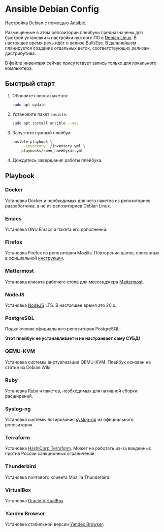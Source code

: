 # Ansible Debian Config

Настройка Debian с помощью [Ansible][ansible].

Размещённые в этом репозитории плейбуки предназначены для быстрой установки и настройки нужного ПО в [Debian Linux][debian]. В настоящее время речь идёт о релизе BullsEye. В дальнейшем планируется создание отдельных веток, соответствующих релизам дистрибутива.

В файле инвентаря сейчас присутствует запись только для локального компьютера.

## Быстрый старт

1. Обновите список пакетов:

    ```bash
    sudo apt update
    ```

1. Установите пакет `ansible`:

    ```bash
    sudo apt install ansible --yes
    ```

1. Запустите нужный плейбук:

    ```bash
    ansible-playbook \
        --inventory ./inventory.yml \
        playbooks/<имя_плейбука>.yml
    ```

1. Дождитесь завершения работы плейбука.

## Playbook

### Docker

Установка Docker и необходимых для него пакетов из репозиториев разработчика, а не из репозиториев Debian Linux.

### Emacs

Установка GNU Emacs и пакета его дополнений.

### Firefox

Установка Firefox из репозитория Mozilla. Повторение шагов, описанных в официальной [инструкции](https://support.mozilla.org/en-US/kb/install-firefox-linux#w_install-firefox-deb-package-for-debian-based-distributions).

### Mattermost

Установка клиента рабочего стола для мессенджера [Mattermost][mattermost].

### NodeJS

Установка [NodeJS](https://nodejs.org/) LTS. В настоящее время это 20.x.

### PostgreSQL

Подключение официального репозитория PostgreSQL.

**Этот плейбук не устанавливает и не настраивает саму СУБД!**

### QEMU-KVM

Установка системы виртуализации QEMU-KVM. Плейбук основан на статье из Debian Wiki.

### Ruby

Установка [Ruby][ruby] и пакетов, необходимых для нативной сборки расширений.

### Syslog-ng

Установка системы логирования [syslog-ng][syslog-ng] из официального репозитория.

### Terraform

Установка [HashiCorp Terraform][terraform]. Может не работать из-за введенных против России санкционных ограничений.

### Thunderbird

Установка почтового клиента Mozilla Thunderbird.

### VirtualBox

Установка [Oracle VirtualBox][virtualbox].

### Yandex Browser

Установка стабильной версии [Yandex Browser][yandex-browser].

[ansible]: https://ansible.com/
[debian]: https://debian.org/
[mattermost]: https://mattermost.com/
[ruby]: https://ruby-lang.org/
[syslog-ng]: https://www.syslog-ng.com/
[terraform]: https://developer.hashicorp.com/terraform
[virtualbox]: https://virtualbox.org/
[yandex-browser]: https://browser.yandex.ru/
